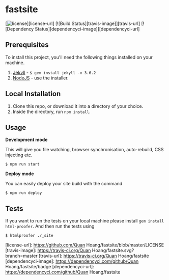 # fastsite

[![license][license-image]][license-url] [![Build Status][travis-image]][travis-url] [![Dependency Status][dependencyci-image]][dependencyci-url]

> 

## Prerequisites

To install this project, you'll need the following things installed on your machine.

1. [Jekyll](http://jekyllrb.com/) - `$ gem install jekyll -v 3.6.2`
2. [NodeJS](http://nodejs.org) - use the installer.

## Local Installation

1. Clone this repo, or download it into a directory of your choice.
2. Inside the directory, run `npm install`.

## Usage

**Development mode**

This will give you file watching, browser synchronisation, auto-rebuild, CSS injecting etc.

```shell
$ npm run start
```

**Deploy mode**

You can easily deploy your site build with the command
```shell
$ npm run deploy
```

## Tests

If you want to run the tests on your local machine please install `gem install html-proofer`. And then run the tests using
```shell
$ htmlproofer ./_site
```

[license-image]: https://img.shields.io/badge/license-ISC-blue.svg
[license-url]: https://github.com/Quan Hoang/fastsite/blob/master/LICENSE
[travis-image]: https://travis-ci.org/Quan Hoang/fastsite.svg?branch=master
[travis-url]: https://travis-ci.org/Quan Hoang/fastsite
[dependencyci-image]: https://dependencyci.com/github/Quan Hoang/fastsite/badge
[dependencyci-url]: https://dependencyci.com/github/Quan Hoang/fastsite
